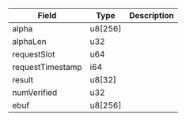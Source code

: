 | Field            | Type    | Description |
| ---------------- | ------- | ----------- |
| alpha            | u8[256] |             |
| alphaLen         | u32     |             |
| requestSlot      | u64     |             |
| requestTimestamp | i64     |             |
| result           | u8[32]  |             |
| numVerified      | u32     |             |
| ebuf             | u8[256] |             |
